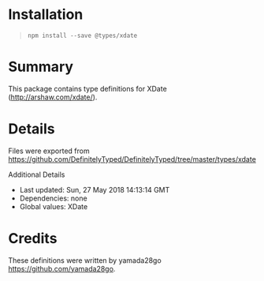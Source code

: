 # Installation
> `npm install --save @types/xdate`

# Summary
This package contains type definitions for XDate (http://arshaw.com/xdate/).

# Details
Files were exported from https://github.com/DefinitelyTyped/DefinitelyTyped/tree/master/types/xdate

Additional Details
 * Last updated: Sun, 27 May 2018 14:13:14 GMT
 * Dependencies: none
 * Global values: XDate

# Credits
These definitions were written by yamada28go <https://github.com/yamada28go>.
